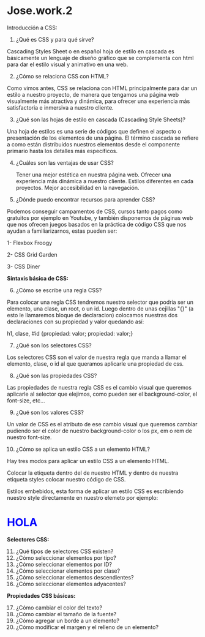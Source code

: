 # Jose.work.2

Introducción a CSS:

1. ¿Qué es CSS y para qué sirve? 

Cascading Styles Sheet o en español hoja de estilo en cascada es básicamente un
lenguaje de diseño gráfico que se complementa con html
para dar el estilo visual y animativo en una web.

2. ¿Cómo se relaciona CSS con HTML?

Como vimos antes, CSS se relaciona con HTML principalmente
para dar un estilo a nuestro proyecto, de manera que tengamos una
página web visualmente más atractiva y dinámica, para ofrecer
una experiencia más satisfactoria e inmersiva a nuestro cliente.

3. ¿Qué son las hojas de estilo en cascada (Cascading Style Sheets)?

Una hoja de estilos es una serie de códigos que definen
el aspecto o presentación de los elementos de una página.
El término cascada se refiere a como están distribuidos nuestros elementos
desde el componente primario hasta los detalles más específicos.

4. ¿Cuáles son las ventajas de usar CSS?

   Tener una mejor estética en nuestra página web.
   Ofrecer una experiencia más dinámica a nuestro cliente.
   Estilos diferentes en cada proyectos.
   Mejor accesibilidad en la navegación.

5. ¿Dónde puedo encontrar recursos para aprender CSS?

Podemos conseguir campamentos de CSS, cursos tanto pagos como gratuitos por ejemplo en Youtube, y también
disponemos de páginas web que nos ofrecen juegos basados en la práctica de código CSS
que nos ayudan a familiarizarnos, estas pueden ser:

   1- Flexbox Froogy
   
   2- CSS Grid Garden
   
   3- CSS Diner

**Sintaxis básica de CSS:**

6. ¿Cómo se escribe una regla CSS?

Para colocar una regla CSS tendremos 
nuestro selector que podria ser un elemento, una clase,
un root, o un id. Luego dentro de unas cejillas "{}" (a esto le llamaremos
bloque de declaracion) colocamos nuestras dos declaraciones
con su propiedad y valor quedando así:

h1, clase, #id {propiedad: valor; propiedad: valor;}

7. ¿Qué son los selectores CSS?

Los selectores CSS son el valor de nuestra regla que manda a llamar
el elemento, clase, o id al que queramos aplicarle una propiedad de css.

8. ¿Qué son las propiedades CSS?

Las propiedades de nuestra regla CSS es el cambio visual que 
queremos aplicarle al selector que elejimos, como pueden ser
el background-color, el font-size, etc...

9. ¿Qué son los valores CSS?

Un valor de CSS es el atributo de ese cambio visual 
que queremos cambiar pudiendo ser el color de nuestro background-color o
los px, em o rem de nuestro font-size.

10. ¿Cómo se aplica un estilo CSS a un elemento HTML?

Hay tres modos para aplicar un estilo CSS a un elemento HTML.

Colocar la etiqueta <styles> dentro del <head> de nuestro HTML
y dentro de nuestra etiqueta styles colocar nuestro código de CSS.

Estilos embebidos, esta forma de aplicar un estilo CSS es escribiendo nuestro style
directamente en nuestro elemeto por ejemplo:

<main>
   <h1 style="color: blue;">HOLA</h1>
</main>


**Selectores CSS:**

11. ¿Qué tipos de selectores CSS existen?
12. ¿Cómo seleccionar elementos por tipo?
13. ¿Cómo seleccionar elementos por ID?
14. ¿Cómo seleccionar elementos por clase?
15. ¿Cómo seleccionar elementos descendientes?
16. ¿Cómo seleccionar elementos adyacentes?

**Propiedades CSS básicas:**

17. ¿Cómo cambiar el color del texto?
18. ¿Cómo cambiar el tamaño de la fuente?
19. ¿Cómo agregar un borde a un elemento?
20. ¿Cómo modificar el margen y el relleno de un elemento?
